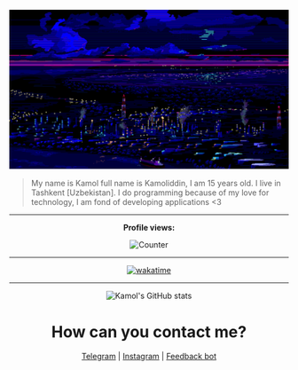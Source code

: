 ![screen-gif](https://raw.githubusercontent.com/kamolgks/assets/main/f1f9795d6da6d6acfef6422cbcc070e0.gif)


> My name is Kamol full name is Kamoliddin, I am 15 years old. I live in Tashkent [Uzbekistan]. I do programming because of my love for technology, I am fond of developing applications <3

---

<div align="center">
  
**Profile views:**

![Counter](https://count.getloli.com/get/@kamolgks)
  
---

[![wakatime](https://wakatime.com/badge/user/cd78fb4f-27ff-40b1-8a3c-eddd5695a9d1.svg)](https://wakatime.com/@cd78fb4f-27ff-40b1-8a3c-eddd5695a9d1)

---

![Kamol's GitHub stats](https://github-readme-stats.vercel.app/api?username=kamolgks&show_icons=true&theme=dark)

<h1>How can you contact me?</h1>
<a href="https://t.me/kamolgks">Telegram</a> | <a href="https://Instagram.com/kamolgks">Instagram</a> | <a href="https://t.me/fkamolgks_bot">Feedback bot</a>

</div>
